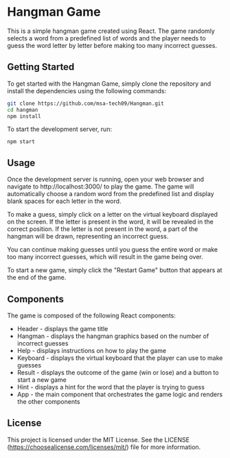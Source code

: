 # Hangman Game

This is a simple hangman game created using React. The game randomly selects a word from a predefined list of words and the player needs to guess the word letter by letter before making too many incorrect guesses.


## Getting Started

To get started with the Hangman Game, simply clone the repository and install the dependencies using the following commands:

```bash
git clone https://github.com/msa-tech09/Hangman.git
cd hangman
npm install
```
To start the development server, run:
```
npm start
```

## Usage

Once the development server is running, open your web browser and navigate to http://localhost:3000/ to play the game. The game will automatically choose a random word from the predefined list and display blank spaces for each letter in the word.

To make a guess, simply click on a letter on the virtual keyboard displayed on the screen. If the letter is present in the word, it will be revealed in the correct position. If the letter is not present in the word, a part of the hangman will be drawn, representing an incorrect guess.

You can continue making guesses until you guess the entire word or make too many incorrect guesses, which will result in the game being over.

To start a new game, simply click the "Restart Game" button that appears at the end of the game.


## Components

The game is composed of the following React components:

- Header - displays the game title
- Hangman - displays the hangman graphics based on the number of incorrect guesses
- Help - displays instructions on how to play the game
- Keyboard - displays the virtual keyboard that the player can use to make guesses
- Result - displays the outcome of the game (win or lose) and a button to start a new game
- Hint - displays a hint for the word that the player is trying to guess
- App - the main component that orchestrates the game logic and renders the other components


## License

This project is licensed under the MIT License. See the LICENSE (https://choosealicense.com/licenses/mit/) file for more information.
